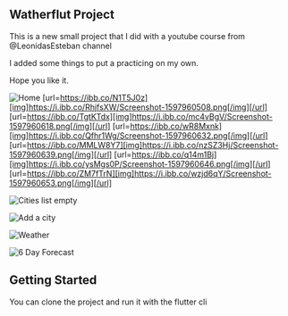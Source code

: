 ## Watherflut Project

This is a new small project that I did with a youtube course from @LeonidasEsteban channel

I added some things to put a practicing on my own.

Hope you like it.

![Home](https://i.ibb.co/RhjfsXW/Screenshot-1597960508.png)
[url=https://ibb.co/N1T5J0z][img]https://i.ibb.co/RhjfsXW/Screenshot-1597960508.png[/img][/url]
[url=https://ibb.co/TgtKTdx][img]https://i.ibb.co/mc4vBgV/Screenshot-1597960618.png[/img][/url]
[url=https://ibb.co/wR8Mxnk][img]https://i.ibb.co/Qfhr1Wg/Screenshot-1597960632.png[/img][/url]
[url=https://ibb.co/MMLW8Y7][img]https://i.ibb.co/nzSZ3Hj/Screenshot-1597960639.png[/img][/url]
[url=https://ibb.co/q14m1Bj][img]https://i.ibb.co/ysMgs0P/Screenshot-1597960646.png[/img][/url]
[url=https://ibb.co/ZM7fTrN][img]https://i.ibb.co/wzjd6qY/Screenshot-1597960653.png[/img][/url]

![Cities list empty](https://i.ibb.co/mc4vBgV/Screenshot-1597960618.png)

![Add a city](https://i.ibb.co/nzSZ3Hj/Screenshot-1597960639.png)

![Weather](https://i.ibb.co/ysMgs0P/Screenshot-1597960646.png)

![6 Day Forecast](https://i.ibb.co/wzjd6qY/Screenshot-1597960653.png)

## Getting Started

You can clone the project and run it with the flutter cli
